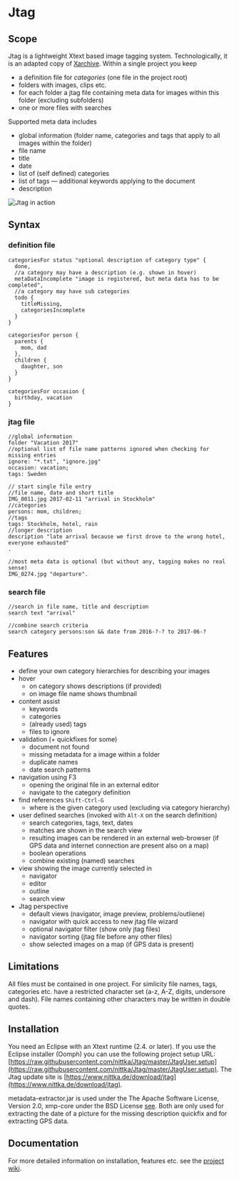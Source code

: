 # Jtag

## Scope

Jtag is a lightweight Xtext based image tagging system.
Technologically, it is an adapted copy of [Xarchive](https://github.com/nittka/Xarchive).
Within a single project you keep
* a definition file for _categories_ (one file in the project root)
* folders with images, clips etc. 
* for each folder a jtag file containing meta data for images within this folder (excluding subfolders)
* one or more files with searches

Supported meta data includes
* global information (folder name, categories and tags that apply to all images within the folder)
* file name
* title
* date
* list of (self defined) categories
* list of tags — additional keywords applying to the document
* description

![Jtag in action](https://raw.githubusercontent.com/wiki/nittka/Jtag/full_screenshot.jpg)

## Syntax

### definition file

```
categoriesFor status "optional description of category type" {
  done,
  //a category may have a description (e.g. shown in hover)
  metaDataIncomplete "image is registered, but meta data has to be completed",
  //a category may have sub categories
  todo {
    titleMissing,
    categoriesIncomplete
  }
}

categoriesFor person {
  parents {
    mom, dad
  },
  children {
    daughter, son
  }
}

categoriesFor occasion {
  birthday, vacation
}
```

### jtag file

```
//global information
folder "Vacation 2017"
//optional list of file name patterns ignored when checking for missing entries
ignore: "*.txt", "ignore.jpg"
occasion: vacation;
tags: Sweden

// start single file entry
//file name, date and short title
IMG_0011.jpg 2017-02-11 "arrival in Stockholm"
//categories
persons: mom, children;
//tags
tags: Stockholm, hotel, rain
//longer description
description "late arrival because we first drove to the wrong hotel, everyone exhausted"
.

//most meta data is optional (but without any, tagging makes no real sense)
IMG_0274.jpg "departure".
```

### search file

```
//search in file name, title and description
search text "arrival" 

//combine search criteria
search category persons:son && date from 2016-?-? to 2017-06-?
```

## Features

* define your own category hierarchies for describing your images
* hover
  * on category shows descriptions (if provided)
  * on image file name shows thumbnail
* content assist
  * keywords
  * categories
  * (already used) tags
  * files to ignore
* validation (+ quickfixes for some)
  * document not found
  * missing metadata for a image within a folder
  * duplicate names
  * date search patterns
* navigation using F3
  * opening the original file in an external editor
  * navigate to the category definition
* find references `Shift-Ctrl-G`
  * where is the given category used (excluding via category hierarchy)
* user defined searches (invoked with `Alt-X` on the search definition)
  * search categories, tags, text, dates
  * matches are shown in the search view
  * resulting images can be rendered in an external web-browser (if GPS data and internet connection are present also on a map)
  * boolean operations
  * combine existing (named) searches
* view showing the image currently selected in
  * navigator
  * editor
  * outline
  * search view
* Jtag perspective
  * default views (navigator, image preview, problems/outliene)
  * navigator with quick access to new jtag file wizard
  * optional navigator filter (show only jtag files)
  * navigator sorting (jtag file before any other files)
  * show selected images on a map (if GPS data is present)

## Limitations

All files must be contained in one project.
For simlicity file names, tags, categories etc. have a restricted character set (a-z, A-Z, digits, undersore and dash).
File names containing other characters may be written in double quotes.

## Installation

You need an Eclipse with an Xtext runtime (2.4. or later).
If you use the Eclipse installer (Oomph) you can use the following project setup URL: [https://raw.githubusercontent.com/nittka/Jtag/master/JtagUser.setup](https://raw.githubusercontent.com/nittka/Jtag/master/JtagUser.setup).
The Jtag update site is [https://www.nittka.de/download/jtag](https://www.nittka.de/download/jtag).

metadata-extractor.jar is used under the The Apache Software License, Version 2.0, xmp-core under the BSD License [see](https://www.adobe.com/devnet/xmp/library/eula-xmp-library-java.html).
Both are only used for extracting the date of a picture for the missing description quickfix and for extracting GPS data.

## Documentation

For more detailed information on installation, features etc. see the [project wiki](https://github.com/nittka/Jtag/wiki).